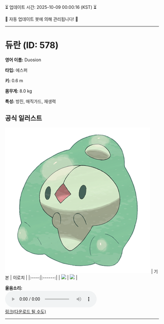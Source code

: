 
⏳ 업데이트 시간: 2025-10-09 00:00:16 (KST) ⏳

🤖 자동 업데이트 봇에 의해 관리됩니다! 🤖

---

# 듀란 (ID: 578)
**영어 이름:** Duosion

**타입:** 에스퍼

**키:** 0.6 m

**몸무게:** 8.0 kg

**특성:** 방진, 매직가드, 재생력

## 공식 일러스트
![](https://raw.githubusercontent.com/PokeAPI/sprites/master/sprites/pokemon/other/official-artwork/578.png)
| 기본 | 이로치 |
|:----:|:------:|
| <img src="http://play.pokemonshowdown.com/sprites/ani/duosion.gif" width="200"> | <img src="http://play.pokemonshowdown.com/sprites/ani-shiny/duosion.gif" width="200"> |

**울음소리:**<br><audio controls src="https://raw.githubusercontent.com/PokeAPI/cries/main/cries/pokemon/latest/578.ogg"></audio><br> [링크(다운로드 될 수도)](https://raw.githubusercontent.com/PokeAPI/cries/main/cries/pokemon/latest/578.ogg)


---
